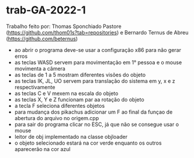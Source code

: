 # trab-GA-2022-1
 
Trabalho feito por: Thomas Sponchiado Pastore (https://github.com/thom01s?tab=repositories) e Bernardo Ternus de Abreu (https://github.com/beternus)

- ao abrir o programa deve-se usar a configuração x86 para não gerar erros
- as teclas WASD servem para movimentação em 1° pessoa e o mouse movimenta a câmera
- as teclas de 1 a 5 mostram diferentes visões do objeto
- as teclas IK, JL, UO servem para translação do sistema em y, x e z respectivamente
- as teclas C e V mexem na escala do objeto
- as teclas X, Y e Z funcionam par aa rotação do objeto
- a tecla F seleciona diferentes objetos
- para mudança dos pikachus adicionar um F ao final da funçao de abertura do arquivo no origem.cpp
- para sair do programa clicar no ESC, já que não se consegue usar o mouse
- leitor de obj implementado na classe objloader
- o objeto selecionado estará na cor verde enquanto os outros aparecerão na cor azul
